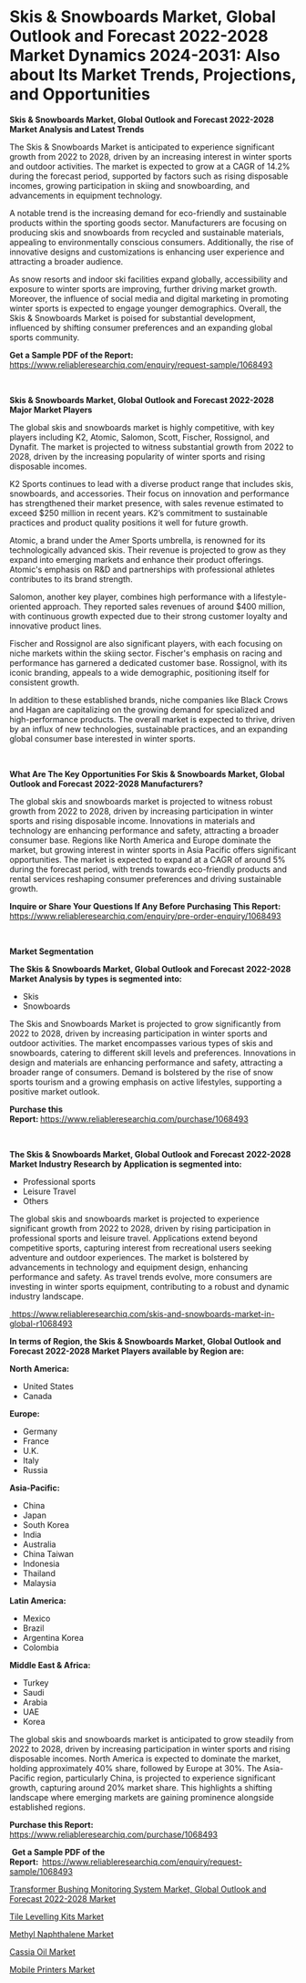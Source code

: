 <p><h1>Skis & Snowboards Market, Global Outlook and Forecast 2022-2028 Market Dynamics 2024-2031: Also about Its Market Trends, Projections, and Opportunities</h1></p><p><strong>Skis & Snowboards Market, Global Outlook and Forecast 2022-2028 Market Analysis and Latest Trends</strong></p>
<p><p>The Skis & Snowboards Market is anticipated to experience significant growth from 2022 to 2028, driven by an increasing interest in winter sports and outdoor activities. The market is expected to grow at a CAGR of 14.2% during the forecast period, supported by factors such as rising disposable incomes, growing participation in skiing and snowboarding, and advancements in equipment technology. </p><p>A notable trend is the increasing demand for eco-friendly and sustainable products within the sporting goods sector. Manufacturers are focusing on producing skis and snowboards from recycled and sustainable materials, appealing to environmentally conscious consumers. Additionally, the rise of innovative designs and customizations is enhancing user experience and attracting a broader audience. </p><p>As snow resorts and indoor ski facilities expand globally, accessibility and exposure to winter sports are improving, further driving market growth. Moreover, the influence of social media and digital marketing in promoting winter sports is expected to engage younger demographics. Overall, the Skis & Snowboards Market is poised for substantial development, influenced by shifting consumer preferences and an expanding global sports community.</p></p>
<p><strong>Get a Sample PDF of the Report:&nbsp;</strong> <a href="https://www.reliableresearchiq.com/enquiry/request-sample/1068493">https://www.reliableresearchiq.com/enquiry/request-sample/1068493</a></p>
<p>&nbsp;</p>
<p><strong>Skis & Snowboards Market, Global Outlook and Forecast 2022-2028 Major Market Players</strong></p>
<p><p>The global skis and snowboards market is highly competitive, with key players including K2, Atomic, Salomon, Scott, Fischer, Rossignol, and Dynafit. The market is projected to witness substantial growth from 2022 to 2028, driven by the increasing popularity of winter sports and rising disposable incomes. </p><p>K2 Sports continues to lead with a diverse product range that includes skis, snowboards, and accessories. Their focus on innovation and performance has strengthened their market presence, with sales revenue estimated to exceed $250 million in recent years. K2’s commitment to sustainable practices and product quality positions it well for future growth.</p><p>Atomic, a brand under the Amer Sports umbrella, is renowned for its technologically advanced skis. Their revenue is projected to grow as they expand into emerging markets and enhance their product offerings. Atomic's emphasis on R&D and partnerships with professional athletes contributes to its brand strength.</p><p>Salomon, another key player, combines high performance with a lifestyle-oriented approach. They reported sales revenues of around $400 million, with continuous growth expected due to their strong customer loyalty and innovative product lines.</p><p>Fischer and Rossignol are also significant players, with each focusing on niche markets within the skiing sector. Fischer's emphasis on racing and performance has garnered a dedicated customer base. Rossignol, with its iconic branding, appeals to a wide demographic, positioning itself for consistent growth.</p><p>In addition to these established brands, niche companies like Black Crows and Hagan are capitalizing on the growing demand for specialized and high-performance products. The overall market is expected to thrive, driven by an influx of new technologies, sustainable practices, and an expanding global consumer base interested in winter sports.</p></p>
<p>&nbsp;</p>
<p><strong>What Are The Key Opportunities For Skis & Snowboards Market, Global Outlook and Forecast 2022-2028 Manufacturers?</strong></p>
<p><p>The global skis and snowboards market is projected to witness robust growth from 2022 to 2028, driven by increasing participation in winter sports and rising disposable income. Innovations in materials and technology are enhancing performance and safety, attracting a broader consumer base. Regions like North America and Europe dominate the market, but growing interest in winter sports in Asia Pacific offers significant opportunities. The market is expected to expand at a CAGR of around 5% during the forecast period, with trends towards eco-friendly products and rental services reshaping consumer preferences and driving sustainable growth.</p></p>
<p><strong>Inquire or Share Your Questions If Any Before Purchasing This Report:</strong> <a href="https://www.reliableresearchiq.com/enquiry/pre-order-enquiry/1068493">https://www.reliableresearchiq.com/enquiry/pre-order-enquiry/1068493</a></p>
<p>&nbsp;</p>
<p><strong>Market Segmentation</strong></p>
<p><strong>The Skis & Snowboards Market, Global Outlook and Forecast 2022-2028 Market Analysis by types is segmented into:</strong></p>
<p><ul><li>Skis</li><li>Snowboards</li></ul></p>
<p><p>The Skis and Snowboards Market is projected to grow significantly from 2022 to 2028, driven by increasing participation in winter sports and outdoor activities. The market encompasses various types of skis and snowboards, catering to different skill levels and preferences. Innovations in design and materials are enhancing performance and safety, attracting a broader range of consumers. Demand is bolstered by the rise of snow sports tourism and a growing emphasis on active lifestyles, supporting a positive market outlook.</p></p>
<p><strong>Purchase this Report:&nbsp;</strong><a href="https://www.reliableresearchiq.com/purchase/1068493">https://www.reliableresearchiq.com/purchase/1068493</a></p>
<p>&nbsp;</p>
<p><strong>The Skis & Snowboards Market, Global Outlook and Forecast 2022-2028 Market Industry Research by Application is segmented into:</strong></p>
<p><ul><li>Professional sports</li><li>Leisure Travel</li><li>Others</li></ul></p>
<p><p>The global skis and snowboards market is projected to experience significant growth from 2022 to 2028, driven by rising participation in professional sports and leisure travel. Applications extend beyond competitive sports, capturing interest from recreational users seeking adventure and outdoor experiences. The market is bolstered by advancements in technology and equipment design, enhancing performance and safety. As travel trends evolve, more consumers are investing in winter sports equipment, contributing to a robust and dynamic industry landscape.</p></p>
<p><a href="https://www.reliableresearchiq.com/skis-and-snowboards-market-in-global-r1068493">&nbsp;https://www.reliableresearchiq.com/skis-and-snowboards-market-in-global-r1068493</a></p>
<p><strong>In terms of Region, the Skis & Snowboards Market, Global Outlook and Forecast 2022-2028 Market Players available by Region are:</strong></p>
<p>
    <p> <strong> North America: </strong>
        <ul>
            <li>United States</li>
            <li>Canada</li>
        </ul>
        </p> 
    <p> <strong> Europe: </strong>
        <ul>
            <li>Germany</li>
            <li>France</li>
            <li>U.K.</li>
            <li>Italy</li>
            <li>Russia</li>
        </ul>
        </p> 
    <p> <strong> Asia-Pacific: </strong>
        <ul>
            <li>China</li>
            <li>Japan</li>
            <li>South Korea</li>
            <li>India</li>
            <li>Australia</li>
            <li>China Taiwan</li>
            <li>Indonesia</li>
            <li>Thailand</li>
            <li>Malaysia</li>
        </ul>
        </p> 
    <p> <strong> Latin America: </strong>
        <ul>
            <li>Mexico</li>
            <li>Brazil</li>
            <li>Argentina Korea</li>
            <li>Colombia</li>
        </ul>
        </p> 
    <p> <strong> Middle East & Africa: </strong>
        <ul>
            <li>Turkey</li>
            <li>Saudi</li>
            <li>Arabia</li>
            <li>UAE</li>
            <li>Korea</li>
        </ul>
    </p>
    </p>
<p><p>The global skis and snowboards market is anticipated to grow steadily from 2022 to 2028, driven by increasing participation in winter sports and rising disposable incomes. North America is expected to dominate the market, holding approximately 40% share, followed by Europe at 30%. The Asia-Pacific region, particularly China, is projected to experience significant growth, capturing around 20% market share. This highlights a shifting landscape where emerging markets are gaining prominence alongside established regions.</p></p>
<p><strong>Purchase this Report: </strong><a href="https://www.reliableresearchiq.com/purchase/1068493">https://www.reliableresearchiq.com/purchase/1068493</a></p>
<p>&nbsp;<strong>Get a Sample PDF of the Report:&nbsp;&nbsp;</strong><a href="https://www.reliableresearchiq.com/enquiry/request-sample/1068493">https://www.reliableresearchiq.com/enquiry/request-sample/1068493</a></p>
<p><strong></strong></p>
<p><p><a href="https://github.com/WayneHopkins413/Market-Research-Report-List-1/blob/main/transformer-bushing-monitoring-system-market-global-outlook-and-forecast-2022-2028-market.md">Transformer Bushing Monitoring System Market, Global Outlook and Forecast 2022-2028 Market</a></p><p><a href="https://medium.com/@sarahhopkins94/the-global-tile-levelling-kits-market-is-projected-to-experience-an-annual-growth-rate-of-14-8-12885e020f88">Tile Levelling Kits Market</a></p><p><a href="https://medium.com/@michael.parsons65654/this-report-aims-to-provide-a-comprehensive-presentation-of-the-global-market-for-methyl-5bb8c5aa274e">Methyl Naphthalene Market</a></p><p><a href="https://issuu.com/reportprime-2/docs/cassia-oil-market-size-2030.pptx_0bf30ae7353f76">Cassia Oil Market</a></p><p><a href="https://www.linkedin.com/pulse/emerging-opportunities-challenges-global-mobile-printers-market-bgc6f?trackingId=1yStkZGYRea5roN3zethgg%3D%3D">Mobile Printers Market</a></p></p>